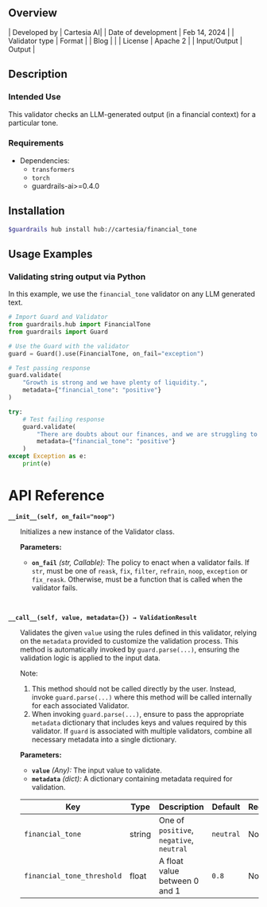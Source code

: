 ## Overview

| Developed by | Cartesia AI|
| Date of development | Feb 14, 2024 |
| Validator type | Format |
| Blog |  |
| License | Apache 2 |
| Input/Output | Output |

## Description

### Intended Use 
This validator checks an LLM-generated output (in a financial context) for a particular tone.

### Requirements

* Dependencies: 
    - `transformers` 
    - `torch`
    - guardrails-ai>=0.4.0

## Installation

```bash
$guardrails hub install hub://cartesia/financial_tone
```

## Usage Examples

### Validating string output via Python

In this example, we use the `financial_tone` validator on any LLM generated text.

```python
# Import Guard and Validator
from guardrails.hub import FinancialTone
from guardrails import Guard

# Use the Guard with the validator
guard = Guard().use(FinancialTone, on_fail="exception")

# Test passing response
guard.validate(
    "Growth is strong and we have plenty of liquidity.",
    metadata={"financial_tone": "positive"}
)

try:
    # Test failing response
    guard.validate(
        "There are doubts about our finances, and we are struggling to stay afloat.",
        metadata={"financial_tone": "positive"}
    )
except Exception as e:
    print(e)
```

# API Reference

**`__init__(self, on_fail="noop")`**
<ul>

Initializes a new instance of the Validator class.

**Parameters:**

- **`on_fail`** *(str, Callable):* The policy to enact when a validator fails. If `str`, must be one of `reask`, `fix`, `filter`, `refrain`, `noop`, `exception` or `fix_reask`. Otherwise, must be a function that is called when the validator fails.

</ul>

<br>

**`__call__(self, value, metadata={}) → ValidationResult`**

<ul>

Validates the given `value` using the rules defined in this validator, relying on the `metadata` provided to customize the validation process. This method is automatically invoked by `guard.parse(...)`, ensuring the validation logic is applied to the input data.

Note:

1. This method should not be called directly by the user. Instead, invoke `guard.parse(...)` where this method will be called internally for each associated Validator.
2. When invoking `guard.parse(...)`, ensure to pass the appropriate `metadata` dictionary that includes keys and values required by this validator. If `guard` is associated with multiple validators, combine all necessary metadata into a single dictionary.

**Parameters:**

- **`value`** *(Any):* The input value to validate.
- **`metadata`** *(dict):* A dictionary containing metadata required for validation.

| Key | Type | Description | Default | Required |
| --- | --- | --- | --- | --- |
| `financial_tone` | string | One of `positive`, `negative`, `neutral`| `neutral` | No |
| `financial_tone_threshold` | float | A float value between 0 and 1 | `0.8` | No |

</ul>
